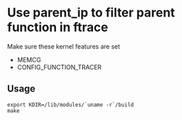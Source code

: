 # Use parent_ip to filter parent function in ftrace

Make sure these kernel features are set

- MEMCG
- CONFIG_FUNCTION_TRACER

## Usage

```
export KDIR=/lib/modules/`uname -r`/build
make
```
